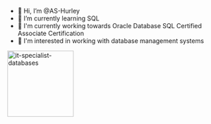 - 👋 Hi, I’m @AS-Hurley
- 🌱 I’m currently learning SQL
- 📕 I'm currently working towards Oracle Database SQL Certified Associate Certification 
- 👀 I'm interested in working with database management systems







<img width="150" alt="it-specialist-databases" src="https://github.com/AS-Hurley/School_Management_System/assets/144287374/231ea99f-aa7b-47a0-8974-161743d04e0a">







<!---AS-Hurley/AS-Hurley is a ✨ special ✨ repository because its `README.md` (this file) appears on your GitHub profile.
You can click the Preview link to take a look at your changes.
--->
